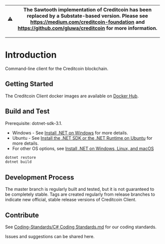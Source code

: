 <div align="center">

|⚠️| The Sawtooth implementation of Creditcoin has been replaced by a Substate-based version. Please see https://medium.com/creditcoin-foundation and https://github.com/gluwa/creditcoin for more information. |
|-|-|

</div>

---

# Introduction

Command-line client for the Creditcoin blockchain.

## Getting Started

The Creditcoin Client docker images are available on [Docker Hub](https://hub.docker.com/r/gluwa/creditcoin-client).

## Build and Test

Prerequisite: dotnet-sdk-3.1.

* Windows - See [Install .NET on Windows](https://docs.microsoft.com/en-us/dotnet/core/install/windows?tabs=netcore31) for more details.
* Ubuntu - See
[Install the .NET SDK or the .NET Runtime on Ubuntu](https://docs.microsoft.com/en-us/dotnet/core/install/linux-ubuntu)
for more details.
* For other OS options, see [Install .NET on Windows, Linux, and macOS](https://docs.microsoft.com/en-us/dotnet/core/install/)

```bash
dotnet restore
dotnet build
```

## Development Process

The master branch is regularly built and tested, but it is not guaranteed to be completely stable.
Tags are created regularly from release branches to indicate new official, stable release versions of Creditcoin Client.

## Contribute

See [Coding-Standards/C# Coding Standards.md](https://github.com/gluwa/Coding-Standards/blob/main/C%23%20Coding%20Standards.md) for our coding standards.

Issues and suggestions can be shared here.
